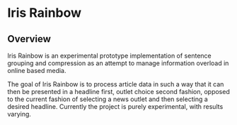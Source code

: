# Iris Rainbow


## Overview
Iris Rainbow is an experimental prototype implementation of sentence grouping and compression as an attempt to manage information overload in online based media. 

The goal of Iris Rainbow is to process article data in such a way that it can then be presented in a headline first, outlet choice second fashion, opposed to the current fashion of selecting a news outlet and then selecting a desired headline. Currently the project is purely experimental, with results varying. 
